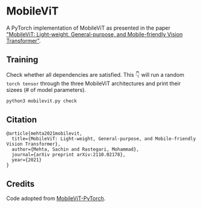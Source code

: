 # MobileViT
A PyTorch implementation of MobileViT as presented in the paper ["MobileViT: Light-weight, General-purpose, and Mobile-friendly Vision Transformer"](https://arxiv.org/abs/2110.02178).

## Training
Check whether all dependencies are satisfied. This :point_down: will run a random `torch tensor` through the three MobileViT architectures and print their sizees (# of model parameters).
```python
python3 mobilevit.py check
```


## Citation
```
@article{mehta2021mobilevit,
  title={MobileViT: Light-weight, General-purpose, and Mobile-friendly Vision Transformer},
  author={Mehta, Sachin and Rastegari, Mohammad},
  journal={arXiv preprint arXiv:2110.02178},
  year={2021}
}
```

## Credits
Code adopted from [MobileViT-PyTorch](https://github.com/chinhsuanwu/mobilevit-pytorch).
